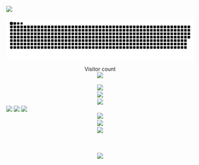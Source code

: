 ![](http://www.gxcw.com/data/attachment/forum/201707/28/1114226wwsg19gas2hihwy.gif)



![](https://raw.githubusercontent.com/PECompact/PECompact/main/assets/github-contribution-grid-snake.svg)

<p align="center"> 
  Visitor count<br>
  <img src="https://profile-counter.glitch.me/PECompact/count.svg" />
</p>
<div align="center"> <img height="137px" src="https://github-readme-stats.vercel.app/api?username=PECompact&hide_title=true&hide_border=true&show_icons=trueline_height=21&text_color=000&icon_color=125&bg_color=9,ea6161,ffc64d,fffc4d,52fa5a&theme=radical" /> </div>
<div align="center"> <img src="https://github-readme-stats.vercel.app/api/top-langs/?username=PECompact&hide_title=true&hide_border=true&layout=compact&langs_count=6&text_color=000&icon_color=fff&bg_color=0,52fa5a,4dfcff,c64dff&theme=radical" /> </div>
<div align="center"> <img src="https://github-profile-trophy.vercel.app/?username=PECompact" /> </div>
<span > <img src="https://img.shields.io/badge/-HTML5-E34F26?style=flat-square&logo=html5&logoColor=white" /> <img src="https://img.shields.io/badge/-CSS3-1572B6?style=flat-square&logo=css3" /> <img src="https://img.shields.io/badge/-JavaScript-oringe?style=flat-square&logo=javascript" /> </span>
<div align="center"> <img src="https://visitor-badge.glitch.me/badge?page_id=PECompact" /> </div>
<div align="center"> <img src="https://activity-graph.herokuapp.com/graph?username=PECompact&theme=xcode" /> </div>
<div align="center"> <img src="https://github-readme-streak-stats.herokuapp.com/?user=PECompact" /> </div>
<h1 align="center"> <a href="https://sunguoqi.com/"> <img src="https://readme-typing-svg.herokuapp.com/?lines=console.log(%22Hi%2C%20Visiters!%22);To be or not to be,that's a question...&center=true&size=27"> </a> </h1>
